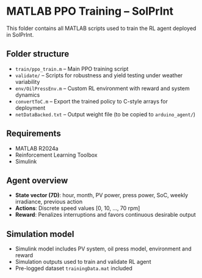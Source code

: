 # MATLAB PPO Training – SolPrInt

This folder contains all MATLAB scripts used to train the RL agent deployed in SolPrInt.

## Folder structure

- `train/ppo_train.m` – Main PPO training script
- `validate/` – Scripts for robustness and yield testing under weather variability
- `env/OilPressEnv.m` – Custom RL environment with reward and system dynamics
- `convertToC.m` – Export the trained policy to C-style arrays for deployment
- `netDataBacked.txt` – Output weight file (to be copied to `arduino_agent/`)

## Requirements

- MATLAB R2024a
- Reinforcement Learning Toolbox
- Simulink

## Agent overview

- **State vector (7D)**: hour, month, PV power, press power, SoC, weekly irradiance, previous action
- **Actions**: Discrete speed values [0, 10, ..., 70 rpm]
- **Reward**: Penalizes interruptions and favors continuous desirable output


## Simulation model

- Simulink model includes PV system, oil press model, environment and reward
- Simulation outputs used to train and validate RL agent
- Pre-logged dataset `trainingData.mat` included

